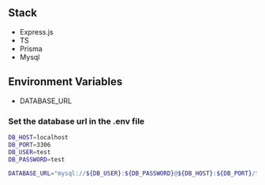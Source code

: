 ## Stack
- Express.js
- TS
- Prisma
- Mysql

## Environment Variables
- DATABASE_URL

### Set the database url in the .env file
```bash
DB_HOST=localhost
DB_PORT=3306
DB_USER=test
DB_PASSWORD=test

DATABASE_URL="mysql://${DB_USER}:${DB_PASSWORD}@${DB_HOST}:${DB_PORT}/test?schema=public"
```
